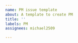 ```yaml
---
name: PM issue template
about: A template to create PM
title: ''
labels: PM
assignees: michael2509

---
```



